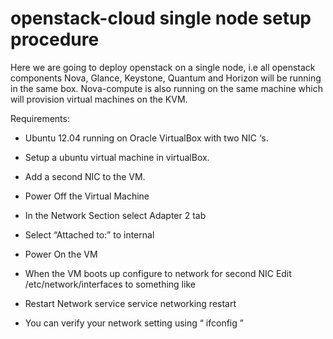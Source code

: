 # openstack-cloud single node setup procedure

Here we are going to deploy openstack on a single node, i.e all openstack components Nova, Glance, Keystone, Quantum and Horizon will be running in the same box. Nova-compute is also running on the same machine which will provision virtual machines on the KVM.

Requirements:

* Ubuntu 12.04 running on Oracle VirtualBox with two NIC ‘s.

* Setup a ubuntu virtual machine in virtualBox. 

* Add a second NIC to the VM.

* Power Off the Virtual Machine

* In the Network Section select Adapter 2 tab

* Select “Attached to:” to internal

* Power On the VM

* When the VM boots up configure to network for second NIC
  Edit /etc/network/interfaces to something like

* Restart Network service
  service networking restart

* You can verify your network setting using “ ifconfig ”
